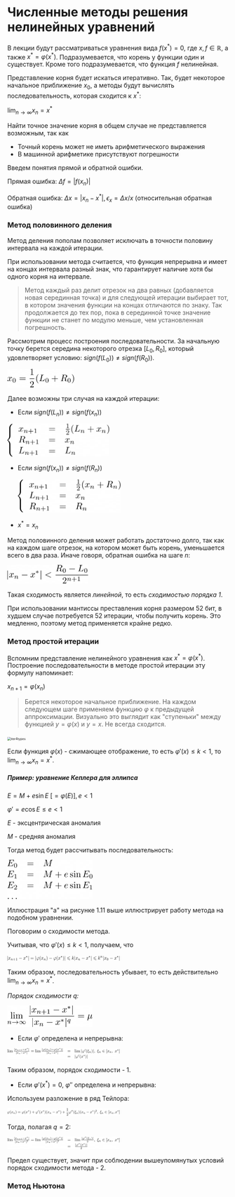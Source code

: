 # Численные методы решения нелинейных уравнений

В лекции будут рассматриваться уравнения вида $f(x^*) = 0$, где $x, f \in \mathbb{R}$, а также $x^* = \varphi(x^*)$. Подразумевается, что корень у функции один и существует. Кроме того подразумевается, что функция $f$ нелинейная.

Представление корня будет искаться итеративно. Так, будет некоторое начальное приближение $x_0$, а методы будут вычислять последовательность, которая сходится к $x^*$:

$\lim_{n\rightarrow\infty} x_n = x^*$ 

Найти точное значение корня в общем случае не представляется возможным, так как

* Точный корень может не иметь арифметического выражения
* В машинной арифметике присутствуют погрешности

Введем понятия прямой и обратной ошибки.

Прямая ошибка: $\Delta f = |f(x_n)|$ 

Обратная ошибка: $\Delta x = |x_n - x^*|, \epsilon_x = \Delta x / x$ (относительная обратная ошибка)

### Метод половинного деления

Метод деления пополам позволяет исключать в точности половину интервала на каждой итерации. 

При использовании метода считается, что функция непрерывна и имеет на концах интервала разный знак, что гарантирует наличие хотя бы одного корня на интервале.

> Метод каждый раз делит отрезок на два равных (добавляется новая серединная точка) и для следующей итерации выбирает тот, в котором значения функции на концах отличаются по знаку. Так продолжается до тех пор, пока в серединной точке значение функции не станет по модулю меньше, чем установленная погрешность.

Рассмотрим процесс построения последовательности. За начальную точку берется середина некоторого отрезка $[L_0, R_0]$, который удовлетворяет условию: $sign(f(L_0)) \neq sign(f(R_0))$.

<img src=".\sources\LETI5\x0l0r0.png" alt="x0l0r0" style="zoom:25%;" />

Далее возможны три случая на каждой итерации:

* Если $sign(f(L_n)) \neq sign(f(x_n))$

<img src=".\sources\LETI5\bisect1.png" alt="bisect1" style="zoom:25%;" />

* Если $sign(f(x_n)) \neq sign(f(R_n))$

  <img src=".\sources\LETI5\bisect2.png" alt="bisect2" style="zoom:25%;" />

* $x^*=x_n$

Метод половинного деления может работать достаточно долго, так как на каждом шаге отрезок, на котором может быть корень, уменьшается всего в два раза. Иначе говоря, обратная ошибка на шаге $n$:

<img src=".\sources\LETI5\bisect-err.png" alt="bisect-err" style="zoom:25%;" />

Такая сходимость является *линейной*, то есть *сходимостью порядка 1*.

При использовании мантиссы преставления корня размером 52 бит, в худшем случае потребуется 52 итерации, чтобы получить корень. Это медленно, поэтому метод применяется крайне редко.

### Метод простой итерации

Вспомним представление нелинейного уравнения как $x^*=\varphi(x^*)$. Построение последовательности в методе простой итерации эту формулу напоминает:

$x_{n+1} = \varphi(x_n)$

> Берется некоторое начальное приближение. На каждом следующем шаге применяем функцию $\varphi$ к предыдущей аппроксимации. Визуально это выглядит как "ступеньки" между функцией $y=\varphi(x)$ и $y=x$. Не всегда сходится.

<img src="D:\Github\Dynamic-systems-modeling-course\sources\LETI5\iter4types.png" alt="iter4types" style="zoom:50%;" />

Если функция $\varphi(x)$ - сжимающее отображение, то есть $\varphi'(x) \le k < 1$, то $\lim_{n \rightarrow \infty} x_n = x^*$.

##### Пример: уравнение Кеплера для эллипса

$E = M + e \sin E \ [= \varphi(E)], e<1$

$\varphi' = e \cos E \le e < 1$

$E$ - эксцентрическая аномалия

$M$ - средняя аномалия

Тогда метод будет рассчитывать последовательность:

<img src=".\sources\LETI5\kerpler-iter.png" alt="kerpler-iter" style="zoom:25%;" />

Иллюстрация "а" на рисунке 1.11 выше иллюстрирует работу метода на подобном уравнении.

Поговорим о сходимости метода.

 Учитывая, что $\varphi'(x) \le k < 1$, получаем, что

<img src=".\sources\LETI5\xnp1phixn-fix.png" alt="xnp1phixn-fix" style="zoom:25%;" />

Таким образом, последовательность убывает, то есть действительно  $\lim_{n \rightarrow \infty} x_n = x^*$.

*Порядок сходимости $q$:*

<img src=".\sources\LETI5\order-of-converg.png" alt="order-of-converg" style="zoom:25%;" />

* Если $\varphi'$ определена и непрерывна:

<img src=".\sources\LETI5\fp-lim1.png" alt="fp-lim1" style="zoom:25%;" />

Таким образом, порядок сходимости - 1.

* Если $\varphi'(x^*) = 0$, $\varphi''$ определена и непрерывна:

Используем разложение в ряд Тейлора:

<img src=".\sources\LETI5\phixn-exp.png" alt="phixn-exp" style="zoom:25%;" />

Тогда, полагая $q = 2$:

<img src=".\sources\LETI5\fp-lim2.png" alt="fp-lim2" style="zoom:25%;" />

Предел существует, значит при соблюдении вышеупомянутых условий порядок сходимости метода - 2.

### Метод Ньютона

